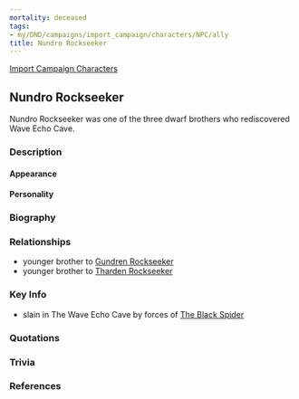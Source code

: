 ```yaml
---
mortality: deceased
tags:
- my/DND/campaigns/import_campaign/characters/NPC/ally
title: Nundro Rockseeker
---
```


[Import Campaign Characters](/dnd/characters/)

## Nundro Rockseeker

Nundro Rockseeker was one of the three dwarf brothers who rediscovered Wave Echo Cave.

### Description

#### Appearance

#### Personality

### Biography

### Relationships

- younger brother to [Gundren Rockseeker](/dnd/npcs/gundren-rockseeker/)
- younger brother to [Tharden Rockseeker](/dnd/npcs/tharden-rockseeker/)

### Key Info

- slain in The Wave Echo Cave by forces of [The Black Spider](/dnd/npcs/nezznar-the-black-spider/)

### Quotations

### Trivia

### References

